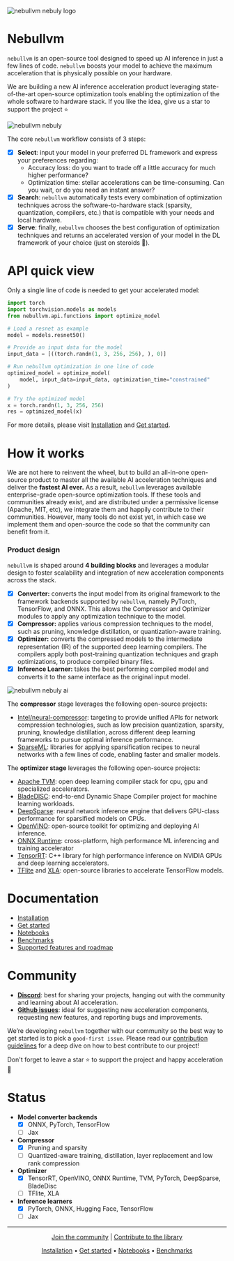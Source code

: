 
![nebullvm nebuly logo](https://user-images.githubusercontent.com/100476561/180968989-31bebd47-e789-42a5-9a40-71a19c025389.png)


# **Nebullvm**

`nebullvm` is an open-source tool designed to speed up AI inference in just a few lines of code. `nebullvm` boosts your model to achieve the maximum acceleration that is physically possible on your hardware.

We are building a new AI inference acceleration product leveraging state-of-the-art open-source optimization tools enabling the optimization of the whole software to hardware stack. If you like the idea, give us a star to support the project ⭐

![nebullvm nebuly](https://user-images.githubusercontent.com/83510798/187256101-b557f9f8-3681-47b1-bac7-d70189c0e80a.png)


The core `nebullvm` workflow consists of 3 steps:

- [x]  **Select**: input your model in your preferred DL framework and express your preferences regarding:
    - Accuracy loss: do you want to trade off a little accuracy for much higher performance?
    - Optimization time: stellar accelerations can be time-consuming. Can you wait, or do you need an instant answer?
- [x]  **Search**: `nebullvm` automatically tests every combination of optimization techniques across the software-to-hardware stack (sparsity, quantization, compilers, etc.) that is compatible with your needs and local hardware.
- [x]  **Serve**: finally, `nebullvm` chooses the best configuration of optimization techniques and returns an accelerated version of your model in the DL framework of your choice (just on steroids 🚀).

# API quick view

Only a single line of code is needed to get your accelerated model:

```python
import torch
import torchvision.models as models
from nebullvm.api.functions import optimize_model

# Load a resnet as example
model = models.resnet50()

# Provide an input data for the model
input_data = [((torch.randn(1, 3, 256, 256), ), 0)]

# Run nebullvm optimization in one line of code
optimized_model = optimize_model(
    model, input_data=input_data, optimization_time="constrained"
)

# Try the optimized model
x = torch.randn(1, 3, 256, 256)
res = optimized_model(x)
```

For more details, please visit [Installation](https://nebuly.gitbook.io/nebuly/nebullvm/installation) and [Get started](https://nebuly.gitbook.io/nebuly/nebullvm/get-started).

# **How it works**

We are not here to reinvent the wheel, but to build an all-in-one open-source product to master all the available AI acceleration techniques and deliver the **fastest AI ever.** As a result, `nebullvm` leverages available enterprise-grade open-source optimization tools. If these tools and  communities already exist, and are distributed under a permissive license (Apache, MIT, etc), we integrate them and happily contribute to their communities. However, many tools do not exist yet, in which case we implement them and open-source the code so that the community can benefit from it.

### **Product design**

`nebullvm` is shaped around **4 building blocks** and leverages a modular design to foster scalability and integration of new acceleration components across the stack.

- [x]  **Converter:** converts the input model from its original framework to the framework backends supported by `nebullvm`, namely PyTorch, TensorFlow, and ONNX. This allows the Compressor and Optimizer modules to apply any optimization technique to the model.
- [x]  **Compressor:** applies various compression techniques to the model, such as pruning, knowledge distillation, or quantization-aware training.
- [x]  **Optimizer:** converts the compressed models to the intermediate representation (IR) of the supported deep learning compilers. The compilers apply both post-training quantization techniques and graph optimizations, to produce compiled binary files.
- [x]  **Inference Learner:** takes the best performing compiled model and converts it to the same interface as the original input model.

![nebullvm nebuly ai](https://user-images.githubusercontent.com/100476561/180975206-3a3a1f80-afc6-42b0-9953-4b8426c09b62.png)

The **compressor** stage leverages the following open-source projects:

- [Intel/neural-compressor](https://github.com/intel/neural-compressor): targeting to provide unified APIs for network compression technologies, such as low precision quantization, sparsity, pruning, knowledge distillation, across different deep learning frameworks to pursue optimal inference performance.
- [SparseML](https://github.com/neuralmagic/sparseml): libraries for applying sparsification recipes to neural networks with a few lines of code, enabling faster and smaller models.

The **optimizer stage** leverages the following open-source projects:

- [Apache TVM](https://github.com/apache/tvm): open deep learning compiler stack for cpu, gpu and specialized accelerators.
- [BladeDISC](https://github.com/alibaba/BladeDISC): end-to-end Dynamic Shape Compiler project for machine learning workloads.
- [DeepSparse](https://github.com/neuralmagic/deepsparse): neural network inference engine that delivers GPU-class performance for sparsified models on CPUs.
- [OpenVINO](https://github.com/openvinotoolkit/openvino): open-source toolkit for optimizing and deploying AI inference.
- [ONNX Runtime](https://github.com/microsoft/onnxruntime): cross-platform, high performance ML inferencing and training accelerator
- [TensorRT](https://github.com/NVIDIA/TensorRT): C++ library for high performance inference on NVIDIA GPUs and deep learning accelerators.
- [TFlite](https://github.com/tensorflow/tflite-micro) and [XLA](https://github.com/tensorflow/tensorflow/tree/master/tensorflow/compiler/xla): open-source libraries to accelerate TensorFlow models.

# **Documentation**

- [Installation](https://nebuly.gitbook.io/nebuly/nebullvm/installation)
- [Get started](https://nebuly.gitbook.io/nebuly/nebullvm/get-started)
- [Notebooks](https://nebuly.gitbook.io/nebuly/nebullvm/get-started/notebooks-for-testing-nebullvm)
- [Benchmarks](https://nebuly.gitbook.io/nebuly/nebullvm/benchmarks)
- [Supported features and roadmap](https://nebuly.gitbook.io/nebuly/nebullvm/how-nebullvm-works/supported-features-and-roadmap)

# **Community**

- **[Discord](https://discord.gg/RbeQMu886J)**: best for sharing your projects, hanging out with the community and learning about AI acceleration.
- **[Github issues](https://github.com/nebuly-ai/nebullvm/issues)**: ideal for suggesting new acceleration components, requesting new features, and reporting bugs and improvements.

We’re developing `nebullvm` together with our community so the best way to get started is to pick a `good-first issue`. Please read our [contribution guidelines](https://nebuly.gitbook.io/nebuly/welcome/questions-and-contributions) for a deep dive on how to best contribute to our project!

Don't forget to leave a star ⭐ to support the project and happy acceleration 🚀

# **Status**

- **Model converter backends**
    - [x]  ONNX, PyTorch, TensorFlow
    - [ ]  Jax
- **Compressor**
    - [x]  Pruning and sparsity
    - [ ]  Quantized-aware training, distillation, layer replacement and low rank compression
- **Optimizer**
    - [x]  TensorRT, OpenVINO, ONNX Runtime, TVM, PyTorch, DeepSparse, BladeDisc
    - [ ]  TFlite, XLA
- **Inference learners**
    - [x]  PyTorch, ONNX, Hugging Face, TensorFlow
    - [ ]  Jax

---

<p align="center">
  <a href="https://discord.gg/RbeQMu886J">Join the community</a> |
  <a href="https://nebuly.gitbook.io/nebuly/welcome/questions-and-contributions">Contribute to the library</a>
</p>


<p align="center">
<a href="https://nebuly.gitbook.io/nebuly/nebullvm/installation">Installation</a> •
<a href="https://nebuly.gitbook.io/nebuly/nebullvm/get-started">Get started</a> •
<a href="https://nebuly.gitbook.io/nebuly/nebullvm/get-started/notebooks-for-testing-nebullvm">Notebooks</a> •
<a href="https://nebuly.gitbook.io/nebuly/nebullvm/benchmarks">Benchmarks</a>
</p>
